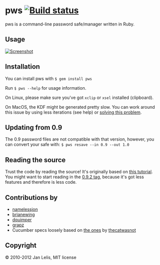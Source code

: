 pws [![Build status](http://travis-ci.org/janlelis/pws.png)](http://travis-ci.org/janlelis/pws)
===
pws is a command-line password safe/manager written in Ruby.


Usage
---
[![Screenshot](http://rbjl.net/pws-example.png)](http://rbjl.net/60-pws-the-ruby-powered-command-line-password-manager)


Installation
---
You can install pws with
`$ gem install pws`

Run `$ pws --help` for usage information.

On Linux, please make sure you've got `xclip` or `xsel` installed (clipboard).

On MacOS, the KDF might be generated pretty slow. You can work around this issue by using less iterations (see help) or [solving this problem](https://github.com/janlelis/pws/issues/7).

Updating from 0.9
---
The 0.9 password files are not compatible with that version, however, you can convert your safe with:
`$ pws resave --in 0.9 --out 1.0`


Reading the source
---
Trust the code by reading the source! It's originally based on [this tutorial](http://rbjl.net/41-tutorial-build-your-own-password-safe-with-ruby). You might want to start reading in the [0.9.2 tag](https://github.com/janlelis/pws/tree/0.9.2), because it's got less features and therefore is less code.


Contributions by
---
* [namelessjon](https://github.com/namelessjon)
* [brianewing](https://github.com/brianewing/)
* [dquimper](https://github.com/dquimper/)
* [grapz](https://github.com/grapz/)
* Cucumber specs loosely based on [the ones](https://github.com/thecatwasnot/passwordsafe/blob/master/features/) by [thecatwasnot](https://github.com/thecatwasnot/)


Copyright
---
© 2010-2012 Jan Lelis, MIT license
